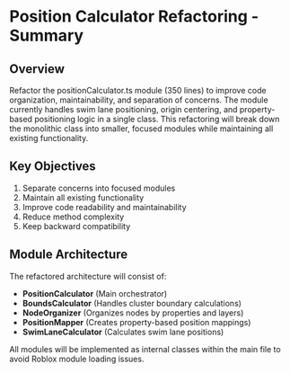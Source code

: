# Position Calculator Refactoring - Summary

## Overview

Refactor the positionCalculator.ts module (350 lines) to improve code organization, maintainability, and separation of concerns. The module currently handles swim lane positioning, origin centering, and property-based positioning logic in a single class. This refactoring will break down the monolithic class into smaller, focused modules while maintaining all existing functionality.

## Key Objectives

1. Separate concerns into focused modules
2. Maintain all existing functionality
3. Improve code readability and maintainability
4. Reduce method complexity
5. Keep backward compatibility

## Module Architecture

The refactored architecture will consist of:

- **PositionCalculator** (Main orchestrator)
- **BoundsCalculator** (Handles cluster boundary calculations)
- **NodeOrganizer** (Organizes nodes by properties and layers)
- **PositionMapper** (Creates property-based position mappings)
- **SwimLaneCalculator** (Calculates swim lane positions)

All modules will be implemented as internal classes within the main file to avoid Roblox module loading issues.